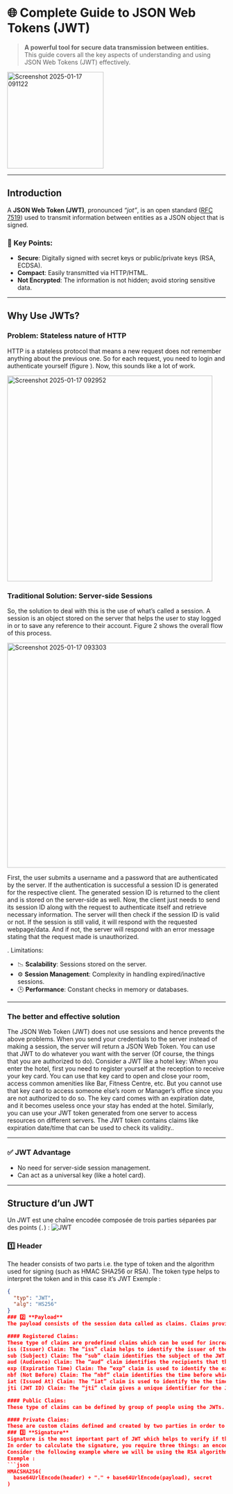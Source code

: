 # 🌐 Complete Guide to JSON Web Tokens (JWT)
> **A powerful tool for secure data transmission between entities.**  
> This guide covers all the key aspects of understanding and using JSON Web Tokens (JWT) effectively.

<img width="222" alt="Screenshot 2025-01-17 091122" src="https://github.com/user-attachments/assets/6c9b58c4-7890-4367-a074-21f406e5bb78" />

---

##  Introduction  
A **JSON Web Token (JWT)**, pronounced *“jot”*, is an open standard ([RFC 7519](https://www.rfc-editor.org/rfc/rfc7519)) used to transmit information between entities as a JSON object that is signed.  
### 📌 Key Points:
- **Secure**: Digitally signed with secret keys or public/private keys (RSA, ECDSA).  
- **Compact**: Easily transmitted via HTTP/HTML.  
- **Not Encrypted**: The information is not hidden; avoid storing sensitive data.

---

##  Why Use JWTs?  

###  Problem: Stateless nature of HTTP  
HTTP is a stateless protocol that means a new request does not remember anything about the previous one. So for each request, you need to login and authenticate yourself (figure ). Now, this sounds like a lot of work.

<img width="473" alt="Screenshot 2025-01-17 092952" src="https://github.com/user-attachments/assets/cd88782e-861e-4416-bb03-e7f52e05dff8" />

### Traditional Solution: Server-side Sessions  
So, the solution to deal with this is the use of what’s called a session. A session is an object stored on the server that helps the user to stay logged in or to save any reference to their account. Figure 2 shows the overall flow of this process.

<img width="517" alt="Screenshot 2025-01-17 093303" src="https://github.com/user-attachments/assets/313506a2-846c-4da1-b8bf-d907a754464b" />

First, the user submits a username and a password that are authenticated by the server. If the authentication is successful a session ID is generated for the respective client. The generated session ID is returned to the client and is stored on the server-side as well.
Now, the client just needs to send its session ID along with the request to authenticate itself and retrieve necessary information. The server will then check if the session ID is valid or not. If the session is still valid, it will respond with the requested webpage/data. And if not, the server will respond with an error message stating that the request made is unauthorized.

. Limitations:  
   - 📉 **Scalability**: Sessions stored on the server.  
   - ⚙️ **Session Management**: Complexity in handling expired/inactive sessions.  
   - 🕒 **Performance**: Constant checks in memory or databases.

---

### The better and effective solution
The JSON Web Token (JWT) does not use sessions and hence prevents the above problems. When you send your credentials to the server instead of making a session, the server will return a JSON Web Token. You can use that JWT to do whatever you want with the server (Of course, the things that you are authorized to do).
Consider a JWT like a hotel key: When you enter the hotel, first you need to register yourself at the reception to receive your key card. You can use that key card to open and close your room, access common amenities like Bar, Fitness Centre, etc. But you cannot use that key card to access someone else’s room or Manager’s office since you are not authorized to do so. The key card comes with an expiration date, and it becomes useless once your stay has ended at the hotel.
Similarly, you can use your JWT token generated from one server to access resources on different servers. The JWT token contains claims like expiration date/time that can be used to check its validity..

---

### ✅ JWT Advantage  
- No need for server-side session management.  
- Can act as a universal key (like a hotel card).

---

##  Structure d’un JWT  
Un JWT est une chaîne encodée composée de trois parties séparées par des points (`.`) :
![JWT](https://github.com/user-attachments/assets/46575af0-8ee3-4fb3-ae05-f02400f2cce2)

### 1️⃣ **Header** 
The header consists of two parts i.e. the type of token and the algorithm used for signing (such as HMAC SHA256 or RSA). The token type helps to interpret the token and in this case it’s JWT
Exemple :  
```json
{
  "typ": "JWT",
  "alg": "HS256"
}
### 2️⃣ **Payload**
The payload consists of the session data called as claims. Claims provide information about the client/user. There are three types of claims: registered, public, and private claims.

#### Registered Claims: 
These type of claims are predefined claims which can be used for increasing the security. These claims are not mandatory but recommended. Some of these claims are:
iss (Issuer) Claim: The “iss” claim helps to identify the issuer of the token.
sub (Subject) Claim: The “sub” claim identifies the subject of the JWT.
aud (Audience) Claim: The “aud” claim identifies the recipients that the JWT is intended for.
exp (Expiration Time) Claim: The “exp” claim is used to identify the expiration time on or after which the JWT must not be valid. Its value must be a number containing a NumericDate value. One important thing is that the current date/time must be before the expiration date/time.
nbf (Not Before) Claim: The “nbf” claim identifies the time before which the JWT must not be accepted for processing. The current date/time must be after or equal to the not-before date/time
iat (Issued At) Claim: The “iat” claim is used to identify the the time at which the JWT was issued. This claim can be used to determine the age of the JWT.
jti (JWT ID) Claim: The “jti” claim gives a unique identifier for the JWT. The “jti” value is a case-sensitive string and it should be assigned in such a manner that ensures that there is a negligible probability that the same value will be repeated. The “jti” claim can be used to prevent the JWT from being replayed.

#### Public Claims: 
These type of claims can be defined by group of people using the JWTs. Whenever any new claim name is defined it is necessary that it should be registered in the IANA “JSON Web Token Registry” or it should contain a collision resistant name to avoid collisions.

#### Private Claims: 
These are custom claims defined and created by two parties in order to exchange information between them.
### 3️⃣ **Signature**
Signature is the most important part of JWT which helps to verify if the information within the token has been tampered with or not. It can be also used to verify that the sender of the JWT is who it says it is.
In order to calculate the signature, you require three things: an encoded header, an encoded payload, and a secret. First, you will take the encoded header and encoded payload and concatenate them with a period separator to form a string. This concatenated string will be hashed using an algorithm specified in the header and a secret key to calculate the signature.
Consider the following example where we will be using the RSA algorithm to generate a signature.
Exemple :  
```json
HMACSHA256(
  base64UrlEncode(header) + "." + base64UrlEncode(payload), secret
)



